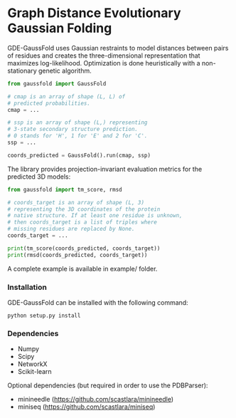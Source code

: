 # Graph Distance Evolutionary Gaussian Folding


GDE-GaussFold uses Gaussian restraints to model distances between pairs
of residues and creates the three-dimensional representation that
maximizes log-likelihood. Optimization is done heuristically with
a non-stationary genetic algorithm.

```python
from gaussfold import GaussFold

# cmap is an array of shape (L, L) of
# predicted probabilities.
cmap = ...

# ssp is an array of shape (L,) representing
# 3-state secondary structure prediction.
# 0 stands for 'H', 1 for 'E' and 2 for 'C'.
ssp = ...

coords_predicted = GaussFold().run(cmap, ssp)
```

The library provides projection-invariant evaluation metrics
for the predicted 3D models:

```python
from gaussfold import tm_score, rmsd

# coords_target is an array of shape (L, 3)
# representing the 3D coordinates of the protein
# native structure. If at least one residue is unknown,
# then coords_target is a list of triples where
# missing residues are replaced by None.
coords_target = ...

print(tm_score(coords_predicted, coords_target))
print(rmsd(coords_predicted, coords_target))
```

A complete example is available in example/ folder.


### Installation

GDE-GaussFold can be installed with the following command:

```
python setup.py install
```

### Dependencies

* Numpy
* Scipy
* NetworkX
* Scikit-learn

Optional dependencies (but required in order to use the PDBParser):

* minineedle (https://github.com/scastlara/minineedle)
* miniseq (https://github.com/scastlara/miniseq)